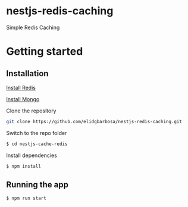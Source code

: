# nestjs-redis-caching

Simple Redis Caching 

# Getting started

## Installation

[Install Redis](https://redis.io/topics/quickstart) 

[Install Mongo](https://docs.mongodb.com/guides/server/install/)

Clone the repository

```bash
git clone https://github.com/elidgbarbosa/nestjs-redis-caching.git
```

Switch to the repo folder

```bash
$ cd nestjs-cache-redis
```
    
Install dependencies
    
```bash
$ npm install
```

## Running the app

```bash
$ npm run start
```
